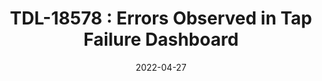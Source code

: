 ---
title: "TDL-18578 : Errors Observed in Tap Failure Dashboard"
content-type: ""
date: 2022-04-27
entry-type: 
entry-category: integration
connection-id: 
connection-version: 
pull-request: "https://github.com/singer-io/tap-zendesk-chat/pull/41"
---
